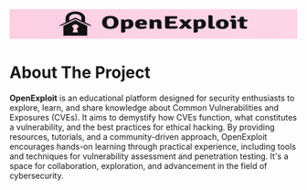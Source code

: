![OpenExploit](https://raw.githubusercontent.com/pawanjswal/pawanjswal.github.io/refs/heads/master/assets/logo.png)

# About The Project
**OpenExploit** is an educational platform designed for security enthusiasts to explore, learn, and share knowledge about Common Vulnerabilities and Exposures (CVEs). It aims to demystify how CVEs function, what constitutes a vulnerability, and the best practices for ethical hacking. By providing resources, tutorials, and a community-driven approach, OpenExploit encourages hands-on learning through practical experience, including tools and techniques for vulnerability assessment and penetration testing. It's a space for collaboration, exploration, and advancement in the field of cybersecurity.
